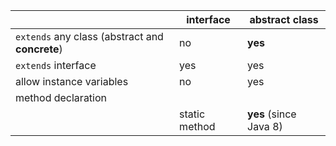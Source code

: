 |                                                   | interface             | abstract class  |
|---------------------------------------------------|-----------------------|-----------------|
|`extends`  any class (abstract and <b>concrete</b>)| no                    | <b>yes</b>      |
|`extends` interface                                | yes                   | yes             |                 
|allow instance variables                           | no                    | yes             |
|method declaration |                               |                       |                 |
|                   |static method                  | **yes** (since Java 8)| yes             | 
